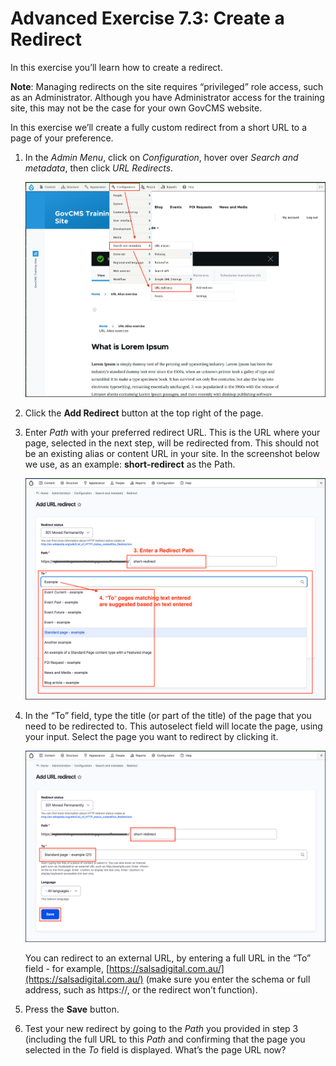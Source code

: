 # Advanced Exercise 7.3: Create a Redirect

In this exercise you’ll learn how to create a redirect.

**Note**: Managing redirects on the site requires “privileged” role access, such as an Administrator. Although you have Administrator access for the training site, this may not be the case for your own GovCMS website.

In this exercise we’ll create a fully custom redirect from a short URL to a page of your preference.

1. In the _Admin Menu_, click on _Configuration_, hover over _Search and metadata_, then click _URL Redirects_.
    
    ![](../.gitbook/assets/Ex-7-3-URL-Redirect-1.png)
    
2. Click the **Add Redirect** button at the top right of the page.
3. Enter _Path_ with your preferred redirect URL. This is the URL where your page, selected in the next step, will be redirected from. This should not be an existing alias or content URL in your site. In the screenshot below we use, as an example: **short-redirect** as the Path.

    ![](../.gitbook/assets/Ex-7-3-URL-Redirect-2.png)

4. In the “To” field, type the title \(or part of the title\) of the page that you need to be redirected to. This autoselect field will locate the page, using your input. Select the page you want to redirect by clicking it.

   ![](../.gitbook/assets/Ex-7-3-URL-Redirect-3.png)

   You can redirect to an external URL, by entering a full URL in the “To” field - for example, [https://salsadigital.com.au/](https://salsadigital.com.au/) \(make sure you enter the schema or full address, such as https://, or the redirect won’t function\).

5. Press the **Save** button.
6. Test your new redirect by going to the _Path_ you provided in step 3 \(including the full URL to this _Path_ and confirming that the page you selected in the _To_ field is displayed. What’s the page URL now? 
